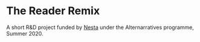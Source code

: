 # The Reader Remix

A short R&D project funded by [Nesta](http://www.nesta.org.uk/) under the Alternarratives programme, Summer 2020.
